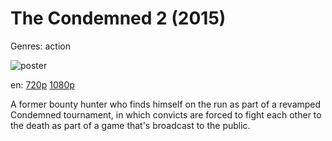 # The Condemned 2 (2015)

Genres: action

![poster](http://image.tmdb.org/t/p/w500/2iaerqaKRw1xAUzqIJRF96hZw2u.jpg)

en:
  [720p](magnet:?xt=urn:btih:860DD074F62B90F474DEE75208CC5FAA68515483&tr=udp://glotorrents.pw:6969/announce&tr=udp://tracker.opentrackr.org:1337/announce&tr=udp://torrent.gresille.org:80/announce&tr=udp://tracker.openbittorrent.com:80&tr=udp://tracker.coppersurfer.tk:6969&tr=udp://tracker.leechers-paradise.org:6969&tr=udp://p4p.arenabg.ch:1337&tr=udp://tracker.internetwarriors.net:1337)
  [1080p](magnet:?xt=urn:btih:D22A4E527DF7F26607F142F1471750CC79EE8323&tr=udp://glotorrents.pw:6969/announce&tr=udp://tracker.opentrackr.org:1337/announce&tr=udp://torrent.gresille.org:80/announce&tr=udp://tracker.openbittorrent.com:80&tr=udp://tracker.coppersurfer.tk:6969&tr=udp://tracker.leechers-paradise.org:6969&tr=udp://p4p.arenabg.ch:1337&tr=udp://tracker.internetwarriors.net:1337)
  


A former bounty hunter who finds himself on the run as part of a revamped Condemned tournament, in which convicts are forced to fight each other to the death as part of a game that's broadcast to the public.